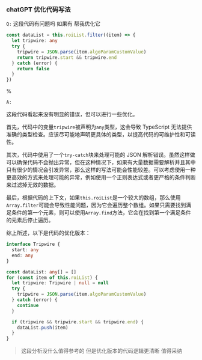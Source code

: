 ### chatGPT 优化代码写法

`Q:`
这段代码有问题吗 如果有 帮我优化它

```typescript
const dataList = this.roiList.filter((item) => {
  let tripwire: any
  try {
    tripwire = JSON.parse(item.algoParamCustomValue)
    return tripwire.start && tripwire.end
  } catch (error) {
    return false
  }
})
```

%

`A: `

这段代码看起来没有明显的错误，但可以进行一些优化。

首先，代码中的变量`tripwire`被声明为`any`类型，这会导致 TypeScript 无法提供准确的类型检查。应该尽可能地声明更具体的类型，以提高代码的可维护性和可读性。

其次，代码中使用了一个`try-catch`块来处理可能的 JSON 解析错误。虽然这样做可以确保代码不会抛出异常，但在这种情况下，如果有大量数据需要解析并且其中只有很少的情况会引发异常，那么这样的写法可能会性能较差。可以考虑使用一种更高效的方式来处理可能的异常，例如使用一个正则表达式或者更严格的条件判断来过滤掉无效的数据。

最后，根据代码的上下文，如果`this.roiList`是一个较大的数组，那么使用`Array.filter`可能会导致性能问题，因为它会遍历整个数组。如果只需要找到满足条件的第一个元素，则可以使用`Array.find`方法，它会在找到第一个满足条件的元素后停止遍历。

综上所述，以下是代码的优化版本：

```typescript
interface Tripwire {
  start: any
  end: any
}

const dataList: any[] = []
for (const item of this.roiList) {
  let tripwire: Tripwire | null = null
  try {
    tripwire = JSON.parse(item.algoParamCustomValue)
  } catch (error) {
    continue
  }

  if (tripwire && tripwire.start && tripwire.end) {
    dataList.push(item)
  }
}
```

> 这段分析没什么值得参考的 但是优化版本的代码逻辑更清晰 值得采纳
